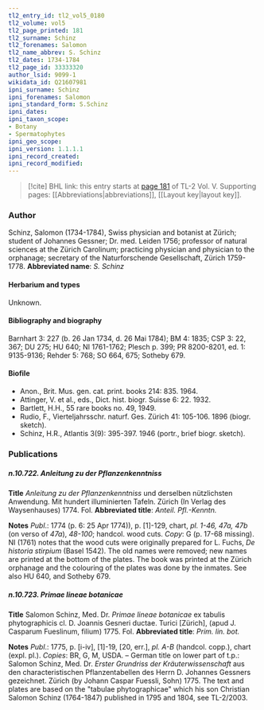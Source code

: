 ```yaml
---
tl2_entry_id: tl2_vol5_0180
tl2_volume: vol5
tl2_page_printed: 181
tl2_surname: Schinz
tl2_forenames: Salomon
tl2_name_abbrev: S. Schinz
tl2_dates: 1734-1784
tl2_page_id: 33333320
author_lsid: 9099-1
wikidata_id: Q21607981
ipni_surname: Schinz
ipni_forenames: Salomon
ipni_standard_form: S.Schinz
ipni_dates: 
ipni_taxon_scope: 
- Botany
- Spermatophytes
ipni_geo_scope: 
ipni_version: 1.1.1.1
ipni_record_created: 
ipni_record_modified:
---
```



> [!cite] BHL link: this entry starts at [page 181](https://www.biodiversitylibrary.org/page/33333320) of TL-2 Vol. V.
> Supporting pages: [[Abbreviations|abbreviations]], [[Layout key|layout key]].

### Author

Schinz, Salomon (1734-1784), Swiss physician and botanist at Zürich; student of Johannes Gessner; Dr. med. Leiden 1756; professor of natural sciences at the Zürich Carolinum; practicing physician and physician to the orphanage; secretary of the Naturforschende Gesellschaft, Zürich 1759-1778. 
**Abbreviated name**: *S. Schinz*

#### Herbarium and types

Unknown.

#### Bibliography and biography

Barnhart 3: 227 (b. 26 Jan 1734, d. 26 Mai 1784); BM 4: 1835; CSP 3: 22, 367; DU 275; HU 640; NI 1761-1762; Plesch p. 399; PR 8200-8201, ed. 1: 9135-9136; Rehder 5: 768; SO 664, 675; Sotheby 679.

#### Biofile

- Anon., Brit. Mus. gen. cat. print. books 214: 835. 1964.
- Attinger, V. et al., eds., Dict. hist. biogr. Suisse 6: 22. 1932.
- Bartlett, H.H., 55 rare books no. 49, 1949.
- Rudio, F., Vierteljahrsschr. naturf. Ges. Zürich 41: 105-106. 1896 (biogr. sketch).
- Schinz, H.R., Atlantis 3(9): 395-397. 1946 (portr., brief biogr. sketch).

### Publications

##### n.10.722. Anleitung zu der Pflanzenkenntniss

**Title**
*Anleitung zu der Pflanzenkenntniss* und derselben nützlichsten Anwendung. Mit hundert illuminierten Tafeln. Zürich (In Verlag des Waysenhauses) 1774. Fol.
**Abbreviated title**: *Anteil. Pfl.-Kenntn.*

**Notes**
*Publ*.: 1774 (p. 6: 25 Apr 1774)), p. \[1\]-129, chart, *pl. 1-46, 47a, 47b* (on verso of *47a*), *48-100*; handcol. wood cuts. *Copy*: G (p. 17-68 missing). NI (1761) notes that the wood cuts were originally prepared for L. Fuchs, *De historia stirpium* (Basel 1542). The old names were removed; new names are printed at the bottom of the plates. The book was printed at the Zürich orphanage and the colouring of the plates was done by the inmates. See also HU 640, and Sotheby 679.

##### n.10.723. Primae lineae botanicae

**Title**
Salomon Schinz, Med. Dr. *Primae lineae botanicae* ex tabulis phytographicis cl. D. Joannis Gesneri ductae. Turici \[Zürich\], (apud J. Casparum Fueslinum, filium) 1775. Fol.
**Abbreviated title**: *Prim. lin. bot.*

**Notes**
*Publ*.: 1775, p. \[i-iv\], \[1\]-19, \[20, err.\], *pl. A-B* (handcol. copp.), chart (expl. pl.). *Copies*: BR, G, M, USDA. – German title on lower part of t.p.: Salomon Schinz, Med. Dr.
*Erster Grundriss der Kräuterwissenschaft* aus den characteristischen Pflanzentabellen des Herrn D. Johannes Gessners gezeichnet. Zürich (by Johann Caspar Fuessli, Sohn) 1775. The text and plates are based on the "tabulae phytographicae" which his son Christian Salomon Schinz (1764-1847) published in 1795 and 1804, see TL-2/2003.

